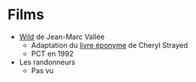 # Films

- [Wild](https://www.imdb.com/title/tt2305051/) de Jean-Marc Vallée
  - Adaptation du [livre éponyme](#/blog/4) de Cheryl Strayed
  - PCT en 1992
- Les randonneurs
  - Pas vu